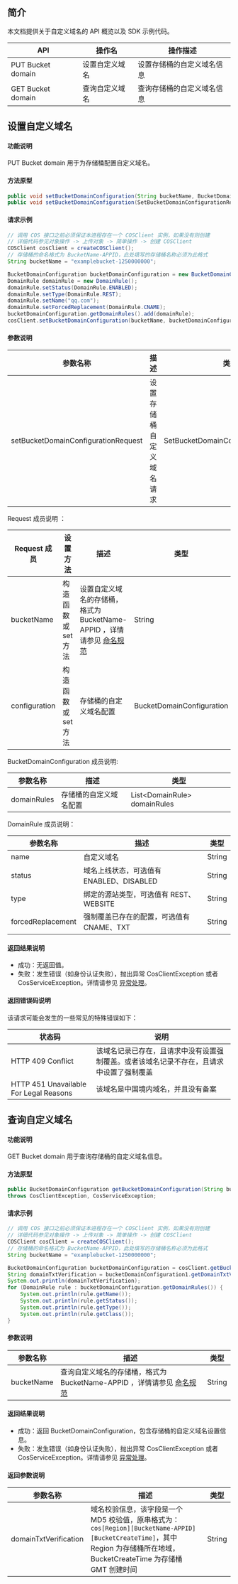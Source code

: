 

## 简介

本文档提供关于自定义域名的 API 概览以及 SDK 示例代码。

| API               | 操作名         | 操作描述                   |
| ----------------- | -------------- | -------------------------- |
| PUT Bucket domain | 设置自定义域名 | 设置存储桶的自定义域名信息 |
| GET Bucket domain | 查询自定义域名 | 查询存储桶的自定义域名信息 |

## 设置自定义域名

#### 功能说明

PUT Bucket domain 用于为存储桶配置自定义域名。

#### 方法原型

```java
public void setBucketDomainConfiguration(String bucketName, BucketDomainConfiguration configuration);
public void setBucketDomainConfiguration(SetBucketDomainConfigurationRequest setBucketDomainConfigurationRequest);
```

#### 请求示例

[//]: # (.cssg-snippet-put-bucket-domain)
```java
// 调用 COS 接口之前必须保证本进程存在一个 COSClient 实例，如果没有则创建
// 详细代码参见对象操作 -> 上传对象 -> 简单操作 -> 创建 COSClient
COSClient cosClient = createCOSClient();
// 存储桶的命名格式为 BucketName-APPID，此处填写的存储桶名称必须为此格式
String bucketName = "examplebucket-1250000000";

BucketDomainConfiguration bucketDomainConfiguration = new BucketDomainConfiguration();
DomainRule domainRule = new DomainRule();
domainRule.setStatus(DomainRule.ENABLED);
domainRule.setType(DomainRule.REST);
domainRule.setName("qq.com");
domainRule.setForcedReplacement(DomainRule.CNAME);
bucketDomainConfiguration.getDomainRules().add(domainRule);
cosClient.setBucketDomainConfiguration(bucketName, bucketDomainConfiguration);
```

#### 参数说明

| 参数名称                            | 描述                     | 类型                                |
| ----------------------------------- | ------------------------ | ----------------------------------- |
| setBucketDomainConfigurationRequest | 设置存储桶自定义域名请求 | SetBucketDomainConfigurationRequest |

Request 成员说明 ：

| Request 成员  | 设置方法            | 描述                                                         | 类型                      |
| ------------- | ------------------- | ------------------------------------------------------------ | ------------------------- |
| bucketName    | 构造函数或 set 方法 | 设置自定义域名的存储桶，格式为 BucketName-APPID ，详情请参见 [命名规范](https://intl.cloud.tencent.com/document/product/436/13312) | String                    |
| configuration | 构造函数或 set 方法 | 存储桶的自定义域名配置                                       | BucketDomainConfiguration |

BucketDomainConfiguration 成员说明:

| 参数名称    | 描述                   | 类型                         |
| ----------- | ---------------------- | ---------------------------- |
| domainRules | 存储桶的自定义域名配置 | List&lt;DomainRule> domainRules |

DomainRule 成员说明：

| 参数名称          | 描述                                      | 类型   |
| ----------------- | ----------------------------------------- | ------ |
| name              | 自定义域名                                | String |
| status            | 域名上线状态，可选值有 ENABLED、DISABLED  | String |
| type              | 绑定的源站类型，可选值有 REST、WEBSITE    | String |
| forcedReplacement | 强制覆盖已存在的配置，可选值有 CNAME、TXT | String |

#### 返回结果说明

- 成功：无返回值。
- 失败：发生错误（如身份认证失败），抛出异常 CosClientException 或者 CosServiceException。详情请参见 [异常处理](https://intl.cloud.tencent.com/document/product/436/31537)。

#### 返回错误码说明

该请求可能会发生的一些常见的特殊错误如下：

| 状态码                                 | 说明                                                         |
| -------------------------------------- | ------------------------------------------------------------ |
| HTTP 409 Conflict                      | 该域名记录已存在，且请求中没有设置强制覆盖。或者该域名记录不存在，且请求中设置了强制覆盖 |
| HTTP 451 Unavailable For Legal Reasons | 该域名是中国境内域名，并且没有备案                           |

## 查询自定义域名

#### 功能说明

GET Bucket domain 用于查询存储桶的自定义域名信息。

#### 方法原型

```java
public BucketDomainConfiguration getBucketDomainConfiguration(String bucketName)
throws CosClientException, CosServiceException;
```

#### 请求示例

[//]: # (.cssg-snippet-get-bucket-domain)
```java
// 调用 COS 接口之前必须保证本进程存在一个 COSClient 实例，如果没有则创建
// 详细代码参见对象操作 -> 上传对象 -> 简单操作 -> 创建 COSClient
COSClient cosClient = createCOSClient();
// 存储桶的命名格式为 BucketName-APPID，此处填写的存储桶名称必须为此格式
String bucketName = "examplebucket-1250000000";

BucketDomainConfiguration bucketDomainConfiguration = cosClient.getBucketDomainConfiguration(bucketName);
String domainTxtVerification = bucketDomainConfiguration1.getDomainTxtVerification();
System.out.println(domainTxtVerification);
for (DomainRule rule : bucketDomainConfiguration.getDomainRules()) {
    System.out.println(rule.getName());
    System.out.println(rule.getStatus());
    System.out.println(rule.getType());
    System.out.println(rule.getClass());
}
```

#### 参数说明

| 参数名称   | 描述                                                         | 类型   |
| ---------- | ------------------------------------------------------------ | ------ |
| bucketName | 查询自定义域名的存储桶，格式为 BucketName-APPID ，详情请参见 [命名规范](https://intl.cloud.tencent.com/document/product/436/13312) | String |

#### 返回结果说明

- 成功：返回 BucketDomainConfiguration，包含存储桶的自定义域名设置信息。
- 失败：发生错误（如身份认证失败），抛出异常 CosClientException 或者 CosServiceException。详情请参见 [异常处理](https://intl.cloud.tencent.com/document/product/436/31537)。

#### 返回参数说明

| 参数名称              | 描述                                                         | 类型   |
| --------------------- | ------------------------------------------------------------ | ------ |
| domainTxtVerification | 域名校验信息，该字段是一个 MD5 校验值，原串格式为：`cos[Region][BucketName-APPID][BucketCreateTime]`，其中 Region 为存储桶所在地域，BucketCreateTime 为存储桶 GMT 创建时间 | String |
